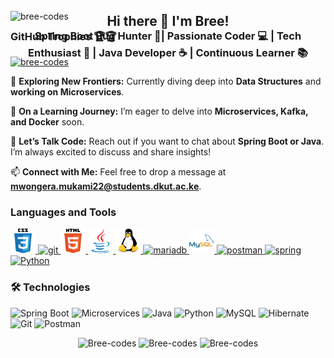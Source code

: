 <h2 align="center" style="margin-bottom: 0;">Hi there 👋 I'm Bree!</h2>
<h3 align="center" style="margin-top: 0;">Spring Boot Bug Hunter 🐞| Passionate Coder 💻 | Tech Enthusiast 🚀 | Java Developer ☕ | Continuous Learner 📚</h3>

<p align="left" style="margin-top: -100px; margin-bottom: -10px;">
    <img src="https://komarev.com/ghpvc/?username=bree-codes&label=Profile%20views&color=0e75b6&style=flat" alt="bree-codes" />
</p>

<h3 align="left">GitHub Trophies 🏆🏆 </h3>
<p align="left">
        <a href="https://github.com/ryo-ma/github-profile-trophy">
            <img src="https://github-profile-trophy.vercel.app/?username=bree-codes&theme=juicyfresh" alt="bree-codes" />
        </a>
</p>

🔭 **Exploring New Frontiers:**  Currently diving deep into **Data Structures** and **working on Microservices**.

🌱 **On a Learning Journey:**  I’m eager to delve into **Microservices, Kafka, and Docker** soon.

💬 **Let’s Talk Code:**  Reach out if you want to chat about **Spring Boot or Java**. I’m always excited to discuss and share insights!

📫 **Connect with Me:**  Feel free to drop a message at **mwongera.mukami22@students.dkut.ac.ke**.

<h3 align="left">Languages and  Tools</h3>
<p align="left"> 
    <a href="https://www.w3schools.com/css/" target="_blank" rel="noreferrer"> 
        <img src="https://raw.githubusercontent.com/devicons/devicon/master/icons/css3/css3-original-wordmark.svg" alt="css3" width="40" height="40"/> 
    </a> 
    <a href="https://git-scm.com/" target="_blank" rel="noreferrer"> 
        <img src="https://www.vectorlogo.zone/logos/git-scm/git-scm-icon.svg" alt="git" width="40" height="40"/> 
    </a> 
    <a href="https://www.w3.org/html/" target="_blank" rel="noreferrer"> 
        <img src="https://raw.githubusercontent.com/devicons/devicon/master/icons/html5/html5-original-wordmark.svg" alt="html5" width="40" height="40"/> 
    </a> 
    <a href="https://www.java.com" target="_blank" rel="noreferrer"> 
        <img src="https://raw.githubusercontent.com/devicons/devicon/master/icons/java/java-original.svg" alt="java" width="40" height="40"/> 
    </a> 
    <a href="https://www.linux.org/" target="_blank" rel="noreferrer"> 
        <img src="https://raw.githubusercontent.com/devicons/devicon/master/icons/linux/linux-original.svg" alt="linux" width="40" height="40"/> 
    </a> 
    <a href="https://mariadb.org/" target="_blank" rel="noreferrer"> 
        <img src="https://www.vectorlogo.zone/logos/mariadb/mariadb-icon.svg" alt="mariadb" width="40" height="40"/> 
    </a> 
    <a href="https://www.mysql.com/" target="_blank" rel="noreferrer"> 
        <img src="https://raw.githubusercontent.com/devicons/devicon/master/icons/mysql/mysql-original-wordmark.svg" alt="mysql" width="40" height="40"/> 
    </a> 
    <a href="https://postman.com" target="_blank" rel="noreferrer"> 
        <img src="https://www.vectorlogo.zone/logos/getpostman/getpostman-icon.svg" alt="postman" width="40" height="40"/> 
    </a> 
   <a href="https://spring.io/" target="_blank" rel="noreferrer"> 
        <img src="https://www.vectorlogo.zone/logos/springio/springio-icon.svg" alt="spring" width="40" height="40"/> 
    </a> 
    <a href="https://www.python.org/" target="_blank" rel="noreferrer">
    <img src="https://www.vectorlogo.zone/logos/python/python-icon.svg" alt="Python" width="40" height="40"/> 
</a>

    
<h3 align="left">🛠️ Technologies </h3>
<span>
  <img src="https://img.shields.io/badge/Spring%20Boot-6DB33F?style=for-the-badge&logo=spring-boot&logoColor=white" alt="Spring Boot"/>
  <img src="https://img.shields.io/badge/Microservices-FF5733?style=for-the-badge" alt="Microservices"/>
  <img src="https://img.shields.io/badge/Java-007396?style=for-the-badge" alt="Java"/>
  <img src="https://img.shields.io/badge/Python-3776AB?style=for-the-badge" alt="Python"/>
  <img src="https://img.shields.io/badge/MySQL-4479A1?style=for-the-badge" alt="MySQL"/>
  <img src="https://img.shields.io/badge/Hibernate-59666C?style=for-the-badge" alt="Hibernate"/>
  <img src="https://img.shields.io/badge/Git-F05032?style=for-the-badge" alt="Git"/>
  <img src="https://img.shields.io/badge/Postman-FF6C37?style=for-the-badge" alt="Postman"/>  
</span>

</p>

<div align="center">
  <!-- Top Languages Card -->
  <img src="https://github-readme-stats.vercel.app/api/top-langs?username=Bree-codes&show_icons=true&locale=en&layout=compact&theme=aura&hide_border=true" alt="Bree-codes" height="150" />
  
  <!-- GitHub Stats Card -->
  <img src="https://github-readme-stats.vercel.app/api?username=Bree-codes&show_icons=true&locale=en&theme=aura&hide_border=true" alt="Bree-codes" height="150" />
  
  <!-- GitHub Streak Card -->
  <img src="https://streak-stats.demolab.com?user=Bree-codes&locale=en&mode=daily&theme=aura&hide_border=true&border_radius=5" alt="Bree-codes" height="150" />
</div>
